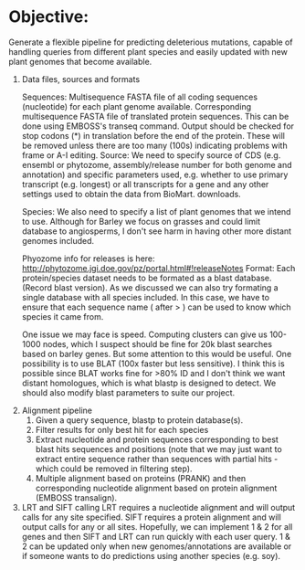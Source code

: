 Objective: 
==========

Generate a flexible pipeline for predicting deleterious mutations, capable of handling 
queries from different plant species and easily updated with new plant genomes that become 
available.

<ol>
  <li>
    Data files, sources and formats

Sequences: Multisequence FASTA file of all coding sequences (nucleotide) for each plant genome 
available. Corresponding multisequence FASTA file of translated protein sequences. This can be 
done using EMBOSS's transeq command. Output should be checked for stop codons (*) in translation 
before the end of the protein. These will be removed unless there are too many (100s) indicating 
problems with frame or A-I editing.
Source: We need to specify source of CDS (e.g. ensembl or phytozome, assembly/release number 
for both genome and annotation) and specific parameters used, e.g. whether to use primary transcript 
(e.g. longest) or all transcripts for a gene and any other settings used to obtain the data from BioMart.
downloads.

Species: We also need to specify a list of plant genomes that we intend to use. Although for Barley 
we focus on grasses and could limit database to angiosperms, I don't see harm in having other more 
distant genomes included.


Phyozome info for releases is here: http://phytozome.jgi.doe.gov/pz/portal.html#!releaseNotes
Format: Each protein/species dataset needs to be formated as a blast database. (Record blast 
version). As we discussed we can also try formating a single database with all species included. In this 
case, we have to ensure that each sequence name ( after > ) can be used to know which species it 
came from.

One issue we may face is speed. Computing clusters can give us 100-1000 nodes, which I suspect 
should be fine for 20k blast searches based on barley genes. But some attention to this would be 
useful. One possibility is to use BLAT (100x faster but less sensitive). I think this is possible since 
BLAT works fine for >80% ID and I don't think we want distant homologues, which is what blastp is 
designed to detect. We should also modify blast parameters to suite our project.

<li>Alignment pipeline
<ol>
  <li>Given a query sequence, blastp to protein database(s).</li>
  <li>Filter results for only best hit for each species</li>
  <li>Extract nucleotide and protein sequences corresponding to best blast hits sequences and 
  positions (note that we may just want to extract entire sequence rather than sequences with 
  partial hits - which could be removed in filtering step).</li>
  <li>Multiple alignment based on proteins (PRANK) and then corresponding nucleotide alignment 
  based on protein alignment (EMBOSS transalign).
</ol>
</li>

<li>LRT and SIFT calling LRT requires a nucleotide alignment and will output calls for any site specified. SIFT requires a protein alignment and will output calls for any or all sites. Hopefully, we can implement 1 & 2 for all genes and then SIFT and LRT can run quickly with each user query. 1 & 2 can be updated only when new genomes/annotations are available or if someone 
wants to do predictions using another species (e.g. soy).
</li>
</ol>
